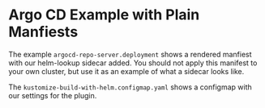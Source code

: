 # Argo CD Example with Plain Manfiests

The example `argocd-repo-server.deployment` shows a rendered manfiest with our helm-lookup sidecar added. You should not apply this manifest to your own cluster, but use it as an example of what a sidecar looks like. 

The `kustomize-build-with-helm.configmap.yaml` shows a configmap with our settings for the plugin.